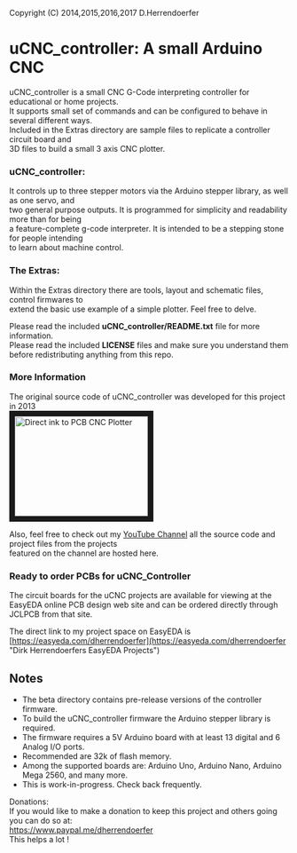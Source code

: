 Copyright (C) 2014,2015,2016,2017 D.Herrendoerfer 

# uCNC_controller: A small Arduino CNC

uCNC_controller is a small CNC G-Code interpreting controller for educational or home projects.  
It supports small set of commands and can be configured to behave in several different ways.  
Included in the Extras directory are sample files to replicate a controller circuit board and  
3D files to build a small 3 axis CNC plotter.

### uCNC_controller:
It controls up to three stepper motors via the Arduino stepper library, as well as one servo, and  
two general purpose outputs. It is programmed for simplicity and readability more than for being  
a feature-complete g-code interpreter. It is intended to be a stepping stone for people intending  
to learn about machine control.

### The Extras:
Within the Extras directory there are tools, layout and schematic files, control firmwares to  
extend the basic use example of a simple plotter. Feel free to delve.

Please read the included **uCNC_controller/README.txt** file for more information.  
Please read the included **LICENSE** files and make sure you understand them before redistributing anything from this repo.

### More Information
The original source code of uCNC_controller was developed for this project in 2013  
<a href="http://www.youtube.com/watch?feature=player_embedded&v=rLQajSRnELc
" target="_blank"><img src="http://img.youtube.com/vi/rLQajSRnELc/0.jpg" 
alt="Direct ink to PCB CNC Plotter" width="240" height="180" border="10" /></a>

Also, feel free to check out my [YouTube Channel](https://www.youtube.com/channel/UCe9XrOQuQR8SzbB_zRUIf0w "Dirk Herrendoerfers YouTube Channel")
all the source code and project files from the projects  
featured on the channel are hosted here.

### Ready to order PCBs for uCNC_Controller
The circuit boards for the uCNC projects are available for viewing at the EasyEDA online PCB design 
web site and can be ordered directly through JCLPCB from that site. 

The direct link to my project space on EasyEDA is [https://easyeda.com/dherrendoerfer](https://easyeda.com/dherrendoerfer "Dirk Herrendoerfers EasyEDA Projects")

## Notes
- The beta directory contains pre-release versions of the controller firmware.
- To build the uCNC_controller firmware the Arduino stepper library is required.
- The firmware requires a 5V Arduino board with at least 13 digital and 6 Analog I/O ports.  
- Recommended are 32k of flash memory.  
- Among the supported boards are: Arduino Uno, Arduino Nano, Arduino Mega 2560, and many more.
- This is work-in-progress. Check back frequently.


Donations:  
If you would like to make a donation to keep this project and others going you can do so at:  
https://www.paypal.me/dherrendoerfer  
This helps a lot !
